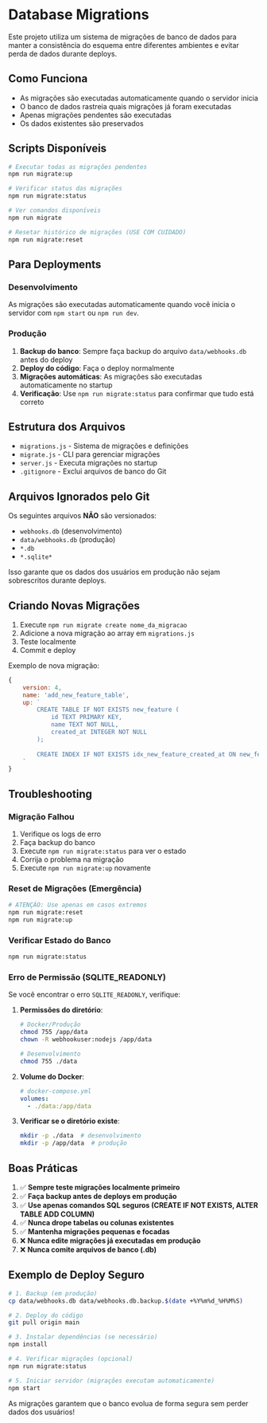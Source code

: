 # Database Migrations

Este projeto utiliza um sistema de migrações de banco de dados para manter a consistência do esquema entre diferentes ambientes e evitar perda de dados durante deploys.

## Como Funciona

- As migrações são executadas automaticamente quando o servidor inicia
- O banco de dados rastreia quais migrações já foram executadas
- Apenas migrações pendentes são executadas
- Os dados existentes são preservados

## Scripts Disponíveis

```bash
# Executar todas as migrações pendentes
npm run migrate:up

# Verificar status das migrações
npm run migrate:status

# Ver comandos disponíveis
npm run migrate

# Resetar histórico de migrações (USE COM CUIDADO)
npm run migrate:reset
```

## Para Deployments

### Desenvolvimento
As migrações são executadas automaticamente quando você inicia o servidor com `npm start` ou `npm run dev`.

### Produção
1. **Backup do banco**: Sempre faça backup do arquivo `data/webhooks.db` antes do deploy
2. **Deploy do código**: Faça o deploy normalmente
3. **Migrações automáticas**: As migrações são executadas automaticamente no startup
4. **Verificação**: Use `npm run migrate:status` para confirmar que tudo está correto

## Estrutura dos Arquivos

- `migrations.js` - Sistema de migrações e definições
- `migrate.js` - CLI para gerenciar migrações
- `server.js` - Executa migrações no startup
- `.gitignore` - Exclui arquivos de banco do Git

## Arquivos Ignorados pelo Git

Os seguintes arquivos **NÃO** são versionados:
- `webhooks.db` (desenvolvimento)
- `data/webhooks.db` (produção)
- `*.db`
- `*.sqlite*`

Isso garante que os dados dos usuários em produção não sejam sobrescritos durante deploys.

## Criando Novas Migrações

1. Execute `npm run migrate create nome_da_migracao`
2. Adicione a nova migração ao array em `migrations.js`
3. Teste localmente
4. Commit e deploy

Exemplo de nova migração:
```javascript
{
    version: 4,
    name: 'add_new_feature_table',
    up: `
        CREATE TABLE IF NOT EXISTS new_feature (
            id TEXT PRIMARY KEY,
            name TEXT NOT NULL,
            created_at INTEGER NOT NULL
        );
        
        CREATE INDEX IF NOT EXISTS idx_new_feature_created_at ON new_feature(created_at);
    `
}
```

## Troubleshooting

### Migração Falhou
1. Verifique os logs de erro
2. Faça backup do banco
3. Execute `npm run migrate:status` para ver o estado
4. Corrija o problema na migração
5. Execute `npm run migrate:up` novamente

### Reset de Migrações (Emergência)
```bash
# ATENÇÃO: Use apenas em casos extremos
npm run migrate:reset
npm run migrate:up
```

### Verificar Estado do Banco
```bash
npm run migrate:status
```

### Erro de Permissão (SQLITE_READONLY)
Se você encontrar o erro `SQLITE_READONLY`, verifique:

1. **Permissões do diretório**:
   ```bash
   # Docker/Produção
   chmod 755 /app/data
   chown -R webhookuser:nodejs /app/data
   
   # Desenvolvimento
   chmod 755 ./data
   ```

2. **Volume do Docker**:
   ```yaml
   # docker-compose.yml
   volumes:
     - ./data:/app/data
   ```

3. **Verificar se o diretório existe**:
   ```bash
   mkdir -p ./data  # desenvolvimento
   mkdir -p /app/data  # produção
   ```

## Boas Práticas

1. ✅ **Sempre teste migrações localmente primeiro**
2. ✅ **Faça backup antes de deploys em produção**
3. ✅ **Use apenas comandos SQL seguros (CREATE IF NOT EXISTS, ALTER TABLE ADD COLUMN)**
4. ✅ **Nunca drope tabelas ou colunas existentes**
5. ✅ **Mantenha migrações pequenas e focadas**
6. ❌ **Nunca edite migrações já executadas em produção**
7. ❌ **Nunca comite arquivos de banco (.db)**

## Exemplo de Deploy Seguro

```bash
# 1. Backup (em produção)
cp data/webhooks.db data/webhooks.db.backup.$(date +%Y%m%d_%H%M%S)

# 2. Deploy do código
git pull origin main

# 3. Instalar dependências (se necessário)
npm install

# 4. Verificar migrações (opcional)
npm run migrate:status

# 5. Iniciar servidor (migrações executam automaticamente)
npm start
```

As migrações garantem que o banco evolua de forma segura sem perder dados dos usuários!